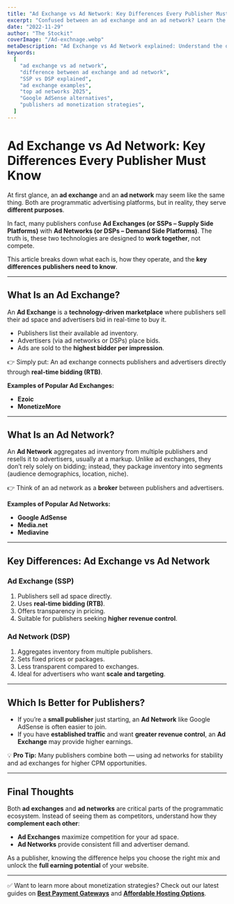 ```yaml
---
title: "Ad Exchange vs Ad Network: Key Differences Every Publisher Must Know"
excerpt: "Confused between an ad exchange and an ad network? Learn the differences, top platforms, and how each helps publishers maximize revenue in programmatic advertising."
date: "2022-11-29"
author: "The Stockit"
coverImage: "/Ad-exchnage.webp"
metaDescription: "Ad Exchange vs Ad Network explained: Understand the difference between SSPs and DSPs, discover top ad exchanges and networks, and learn which platform is best for publishers to monetize their website."
keywords:
  [
    "ad exchange vs ad network",
    "difference between ad exchange and ad network",
    "SSP vs DSP explained",
    "ad exchange examples",
    "top ad networks 2025",
    "Google AdSense alternatives",
    "publishers ad monetization strategies",
  ]
---
```


# Ad Exchange vs Ad Network: Key Differences Every Publisher Must Know

At first glance, an **ad exchange** and an **ad network** may seem like the same thing. Both are programmatic advertising platforms, but in reality, they serve **different purposes**.

In fact, many publishers confuse **Ad Exchanges (or SSPs – Supply Side Platforms)** with **Ad Networks (or DSPs – Demand Side Platforms)**. The truth is, these two technologies are designed to **work together**, not compete.

This article breaks down what each is, how they operate, and the **key differences publishers need to know**.

---

## What Is an Ad Exchange?

An **Ad Exchange** is a **technology-driven marketplace** where publishers sell their ad space and advertisers bid in real-time to buy it.

- Publishers list their available ad inventory.
- Advertisers (via ad networks or DSPs) place bids.
- Ads are sold to the **highest bidder per impression**.

👉 Simply put: An ad exchange connects publishers and advertisers directly through **real-time bidding (RTB)**.

**Examples of Popular Ad Exchanges:**

- **Ezoic**
- **MonetizeMore**

---

## What Is an Ad Network?

An **Ad Network** aggregates ad inventory from multiple publishers and resells it to advertisers, usually at a markup. Unlike ad exchanges, they don’t rely solely on bidding; instead, they package inventory into segments (audience demographics, location, niche).

👉 Think of an ad network as a **broker** between publishers and advertisers.

**Examples of Popular Ad Networks:**

- **Google AdSense**
- **Media.net**
- **Mediavine**

---

## Key Differences: Ad Exchange vs Ad Network

### Ad Exchange (SSP)

1. Publishers sell ad space directly.
2. Uses **real-time bidding (RTB)**.
3. Offers transparency in pricing.
4. Suitable for publishers seeking **higher revenue control**.

### Ad Network (DSP)

1. Aggregates inventory from multiple publishers.
2. Sets fixed prices or packages.
3. Less transparent compared to exchanges.
4. Ideal for advertisers who want **scale and targeting**.

---

## Which Is Better for Publishers?

- If you’re a **small publisher** just starting, an **Ad Network** like Google AdSense is often easier to join.
- If you have **established traffic** and want **greater revenue control**, an **Ad Exchange** may provide higher earnings.

💡 **Pro Tip:** Many publishers combine both — using ad networks for stability and ad exchanges for higher CPM opportunities.

---

## Final Thoughts

Both **ad exchanges** and **ad networks** are critical parts of the programmatic ecosystem. Instead of seeing them as competitors, understand how they **complement each other**:

- **Ad Exchanges** maximize competition for your ad space.
- **Ad Networks** provide consistent fill and advertiser demand.

As a publisher, knowing the difference helps you choose the right mix and unlock the **full earning potential** of your website.

---

✅ Want to learn more about monetization strategies? Check out our latest guides on **[Best Payment Gateways](#)** and **[Affordable Hosting Options](#)**.
